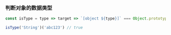 ### 判断对象的数据类型
```js
const isType = type => target => `[object ${type}]` === Object.prototype.toString.call(target)

isType('String')('abc123') // true
```

